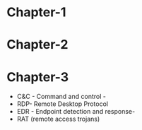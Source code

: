
# Chapter-1

# Chapter-2

# Chapter-3
- C&C - Command and control -
- RDP- Remote Desktop Protocol
- EDR - Endpoint detection and response- 
- RAT (remote access trojans)
